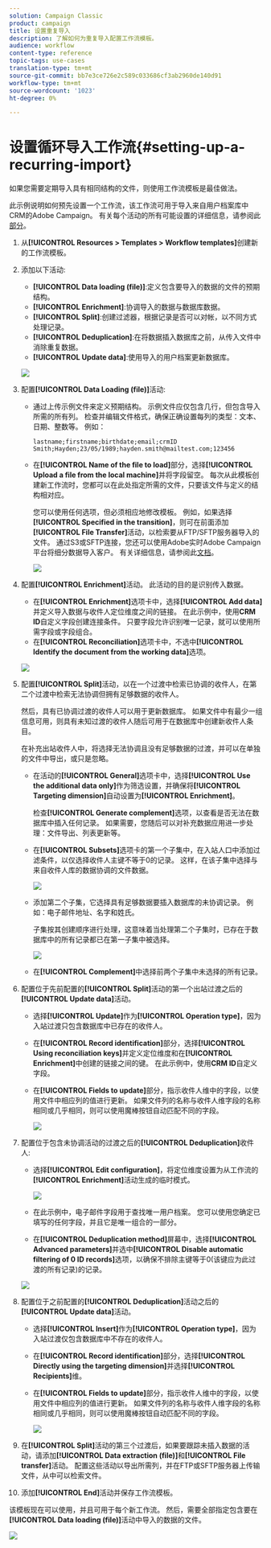 ```yaml
---
solution: Campaign Classic
product: campaign
title: 设置重复导入
description: 了解如何为重复导入配置工作流模板。
audience: workflow
content-type: reference
topic-tags: use-cases
translation-type: tm+mt
source-git-commit: bb7e3ce726e2c589c033686cf3ab2960de140d91
workflow-type: tm+mt
source-wordcount: '1023'
ht-degree: 0%

---
```



# 设置循环导入工作流{#setting-up-a-recurring-import}

如果您需要定期导入具有相同结构的文件，则使用工作流模板是最佳做法。

此示例说明如何预先设置一个工作流，该工作流可用于导入来自用户档案库中CRM的Adobe Campaign。 有关每个活动的所有可能设置的详细信息，请参阅此[部分](../../workflow/using/about-activities.md)。

1. 从&#x200B;**[!UICONTROL Resources > Templates > Workflow templates]**&#x200B;创建新的工作流模板。
1. 添加以下活动:

   * **[!UICONTROL Data loading (file)]**:定义包含要导入的数据的文件的预期结构。
   * **[!UICONTROL Enrichment]**:协调导入的数据与数据库数据。
   * **[!UICONTROL Split]**:创建过滤器，根据记录是否可以对帐，以不同方式处理记录。
   * **[!UICONTROL Deduplication]**:在将数据插入数据库之前，从传入文件中消除重复数据。
   * **[!UICONTROL Update data]**:使用导入的用户档案更新数据库。

   ![](assets/import_template_example0.png)

1. 配置&#x200B;**[!UICONTROL Data Loading (file)]**&#x200B;活动:

   * 通过上传示例文件来定义预期结构。 示例文件应仅包含几行，但包含导入所需的所有列。 检查并编辑文件格式，确保正确设置每列的类型：文本、日期、整数等。 例如：

      ```
      lastname;firstname;birthdate;email;crmID
      Smith;Hayden;23/05/1989;hayden.smith@mailtest.com;123456
      ```

   * 在&#x200B;**[!UICONTROL Name of the file to load]**&#x200B;部分，选择&#x200B;**[!UICONTROL Upload a file from the local machine]**&#x200B;并将字段留空。 每次从此模板创建新工作流时，您都可以在此处指定所需的文件，只要该文件与定义的结构相对应。

      您可以使用任何选项，但必须相应地修改模板。 例如，如果选择&#x200B;**[!UICONTROL Specified in the transition]**，则可在前面添加&#x200B;**[!UICONTROL File Transfer]**&#x200B;活动，以检索要从FTP/SFTP服务器导入的文件。 通过S3或SFTP连接，您还可以使用Adobe实时Adobe Campaign平台将细分数据导入客户。 有关详细信息，请参阅此[文档](https://docs.adobe.com/content/help/en/experience-platform/rtcdp/destinations/destinations-cat/adobe-destinations/adobe-campaign-destination.html)。

      ![](assets/import_template_example1.png)

1. 配置&#x200B;**[!UICONTROL Enrichment]**&#x200B;活动。 此活动的目的是识别传入数据。

   * 在&#x200B;**[!UICONTROL Enrichment]**&#x200B;选项卡中，选择&#x200B;**[!UICONTROL Add data]**&#x200B;并定义导入数据与收件人定位维度之间的链接。 在此示例中，使用&#x200B;**CRM ID**&#x200B;自定义字段创建连接条件。 只要字段允许识别唯一记录，就可以使用所需字段或字段组合。
   * 在&#x200B;**[!UICONTROL Reconciliation]**&#x200B;选项卡中，不选中&#x200B;**[!UICONTROL Identify the document from the working data]**&#x200B;选项。

   ![](assets/import_template_example2.png)

1. 配置&#x200B;**[!UICONTROL Split]**&#x200B;活动，以在一个过渡中检索已协调的收件人，在第二个过渡中检索无法协调但拥有足够数据的收件人。

   然后，具有已协调过渡的收件人可以用于更新数据库。 如果文件中有最少一组信息可用，则具有未知过渡的收件人随后可用于在数据库中创建新收件人条目。

   在补充出站收件人中，将选择无法协调且没有足够数据的过渡，并可以在单独的文件中导出，或只是忽略。

   * 在活动的&#x200B;**[!UICONTROL General]**&#x200B;选项卡中，选择&#x200B;**[!UICONTROL Use the additional data only]**&#x200B;作为筛选设置，并确保将&#x200B;**[!UICONTROL Targeting dimension]**&#x200B;自动设置为&#x200B;**[!UICONTROL Enrichment]**。

      检查&#x200B;**[!UICONTROL Generate complement]**&#x200B;选项，以查看是否无法在数据库中插入任何记录。 如果需要，您随后可以对补充数据应用进一步处理：文件导出、列表更新等。

   * 在&#x200B;**[!UICONTROL Subsets]**&#x200B;选项卡的第一个子集中，在入站人口中添加过滤条件，以仅选择收件人主键不等于0的记录。 这样，在该子集中选择与来自收件人库的数据协调的文件数据。

      ![](assets/import_template_example3.png)

   * 添加第二个子集，它选择具有足够数据要插入数据库的未协调记录。 例如：电子邮件地址、名字和姓氏。

      子集按其创建顺序进行处理，这意味着当处理第二个子集时，已存在于数据库中的所有记录都已在第一子集中被选择。

      ![](assets/import_template_example3_2.png)

   * 在&#x200B;**[!UICONTROL Complement]**&#x200B;中选择前两个子集中未选择的所有记录。

1. 配置位于先前配置的&#x200B;**[!UICONTROL Split]**&#x200B;活动的第一个出站过渡之后的&#x200B;**[!UICONTROL Update data]**&#x200B;活动。

   * 选择&#x200B;**[!UICONTROL Update]**&#x200B;作为&#x200B;**[!UICONTROL Operation type]**，因为入站过渡只包含数据库中已存在的收件人。
   * 在&#x200B;**[!UICONTROL Record identification]**&#x200B;部分，选择&#x200B;**[!UICONTROL Using reconciliation keys]**&#x200B;并定义定位维度和在&#x200B;**[!UICONTROL Enrichment]**&#x200B;中创建的链接之间的键。 在此示例中，使用&#x200B;**CRM ID**&#x200B;自定义字段。
   * 在&#x200B;**[!UICONTROL Fields to update]**&#x200B;部分，指示收件人维中的字段，以使用文件中相应列的值进行更新。 如果文件列的名称与收件人维字段的名称相同或几乎相同，则可以使用魔棒按钮自动匹配不同的字段。

      ![](assets/import_template_example6.png)

1. 配置位于包含未协调活动的过渡之后的&#x200B;**[!UICONTROL Deduplication]**&#x200B;收件人:

   * 选择&#x200B;**[!UICONTROL Edit configuration]**，将定位维度设置为从工作流的&#x200B;**[!UICONTROL Enrichment]**&#x200B;活动生成的临时模式。

      ![](assets/import_template_example4.png)

   * 在此示例中，电子邮件字段用于查找唯一用户档案。 您可以使用您确定已填写的任何字段，并且它是唯一组合的一部分。
   * 在&#x200B;**[!UICONTROL Deduplication method]**&#x200B;屏幕中，选择&#x200B;**[!UICONTROL Advanced parameters]**&#x200B;并选中&#x200B;**[!UICONTROL Disable automatic filtering of 0 ID records]**&#x200B;选项，以确保不排除主键等于0(该键应为此过渡的所有记录)的记录。

   ![](assets/import_template_example7.png)

1. 配置位于之前配置的&#x200B;**[!UICONTROL Deduplication]**&#x200B;活动之后的&#x200B;**[!UICONTROL Update data]**&#x200B;活动。

   * 选择&#x200B;**[!UICONTROL Insert]**&#x200B;作为&#x200B;**[!UICONTROL Operation type]**，因为入站过渡仅包含数据库中不存在的收件人。
   * 在&#x200B;**[!UICONTROL Record identification]**&#x200B;部分，选择&#x200B;**[!UICONTROL Directly using the targeting dimension]**&#x200B;并选择&#x200B;**[!UICONTROL Recipients]**&#x200B;维。
   * 在&#x200B;**[!UICONTROL Fields to update]**&#x200B;部分，指示收件人维中的字段，以使用文件中相应列的值进行更新。 如果文件列的名称与收件人维字段的名称相同或几乎相同，则可以使用魔棒按钮自动匹配不同的字段。

      ![](assets/import_template_example8.png)

1. 在&#x200B;**[!UICONTROL Split]**&#x200B;活动的第三个过渡后，如果要跟踪未插入数据的活动，请添加&#x200B;**[!UICONTROL Data extraction (file)]**&#x200B;和&#x200B;**[!UICONTROL File transfer]**&#x200B;活动。 配置这些活动以导出所需列，并在FTP或SFTP服务器上传输文件，从中可以检索文件。
1. 添加&#x200B;**[!UICONTROL End]**&#x200B;活动并保存工作流模板。

该模板现在可以使用，并且可用于每个新工作流。 然后，需要全部指定包含要在&#x200B;**[!UICONTROL Data loading (file)]**&#x200B;活动中导入的数据的文件。

![](assets/import_template_example9.png)
